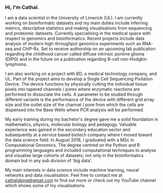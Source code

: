### Hi, I'm Cathal.

<i class="ai ai-google-scholar-square ai-3x"></i>



I am a data scientist in the University of Limerick (UL). I am currently working on bioinformatic datasets and my main duties include inferring metrics, descriptive statistics and making visualisations from sequencing and proteomic datasets. Currently specialising in the medical space with respect to genomics and bioinformatics. Recent projects include data analysis of modern high-throughput genomics experiments such as RNA-seq and ChIP-Rx. Set to receive authorship on an upcoming lab publication regarding the childhood cancer called diffuse intrinsic pontine glioma (DIPG) and in the future on a publication regarding B-cell non-Hodgkin lymphoma.

I am also working on a project with BD, a medical technology company, and UL. Part of the project aims to develop a Single Cell Sequencing Pixilation Device. The device functions by physically cutting the individual tissue pixels into tapered channels / pores where enzymatic reactions are performed to dissociate the cells. A parameter to be studied through different variants is the performance of the device with different grid array size and the outlet size of the channel / pore from which the cells are dispensed into the Base Wells where PCR analysis will be performed.

My early training during my bachelor's degree gave me a solid foundation in mathematics, physics, molecular biology and pedagogy. Valuable experience was gained in the secondary education sector and subsequently at a service based biotech company where I moved toward the data science field. In August 2018, I graduated with a MSc in Computational Genomics. The degree centred on the Python and R programming languages and included computational techniques to analyse and visualise large cohorts of datasets; not only in the bioinformatics domain but in any sub division of 'big data'.

My main interests in data science include machine learning, neural networks and data visualisation. Feel free to contact me at cathalgking@gmail.com to find out more or check out my YouTube channel which shows some of my visualisations.

<!-- **Twitter: [@cking](https://twitter.com/strnr)**   -->
<!-- **Email:** `echo wvtufqifo@hnbjm.dpn | tr '[b-{' '[a-z]'` -->
